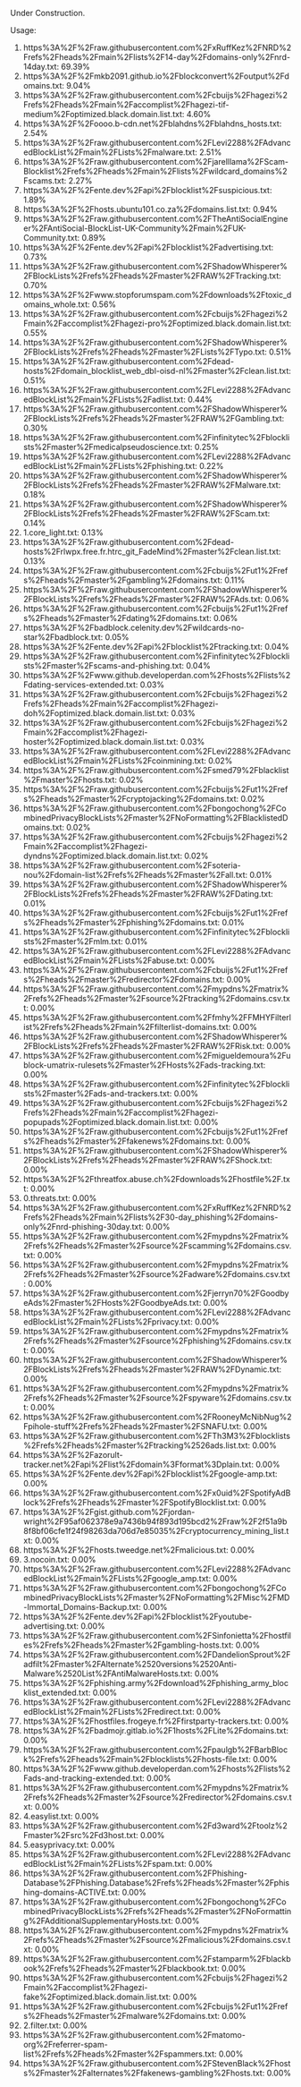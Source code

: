 Under Construction.

Usage:

1. https%3A%2F%2Fraw.githubusercontent.com%2FxRuffKez%2FNRD%2Frefs%2Fheads%2Fmain%2Flists%2F14-day%2Fdomains-only%2Fnrd-14day.txt: 69.39%
2. https%3A%2F%2Fmkb2091.github.io%2Fblockconvert%2Foutput%2Fdomains.txt: 9.04%
3. https%3A%2F%2Fraw.githubusercontent.com%2Fcbuijs%2Fhagezi%2Frefs%2Fheads%2Fmain%2Faccomplist%2Fhagezi-tif-medium%2Foptimized.black.domain.list.txt: 4.60%
4. https%3A%2F%2Foooo.b-cdn.net%2Fblahdns%2Fblahdns_hosts.txt: 2.54%
5. https%3A%2F%2Fraw.githubusercontent.com%2FLevi2288%2FAdvancedBlockList%2Fmain%2FLists%2Fmalware.txt: 2.51%
6. https%3A%2F%2Fraw.githubusercontent.com%2Fjarelllama%2FScam-Blocklist%2Frefs%2Fheads%2Fmain%2Flists%2Fwildcard_domains%2Fscams.txt: 2.27%
7. https%3A%2F%2Fente.dev%2Fapi%2Fblocklist%2Fsuspicious.txt: 1.89%
8. https%3A%2F%2Fhosts.ubuntu101.co.za%2Fdomains.list.txt: 0.94%
9. https%3A%2F%2Fraw.githubusercontent.com%2FTheAntiSocialEngineer%2FAntiSocial-BlockList-UK-Community%2Fmain%2FUK-Community.txt: 0.89%
10. https%3A%2F%2Fente.dev%2Fapi%2Fblocklist%2Fadvertising.txt: 0.73%
11. https%3A%2F%2Fraw.githubusercontent.com%2FShadowWhisperer%2FBlockLists%2Frefs%2Fheads%2Fmaster%2FRAW%2FTracking.txt: 0.70%
12. https%3A%2F%2Fwww.stopforumspam.com%2Fdownloads%2Ftoxic_domains_whole.txt: 0.56%
13. https%3A%2F%2Fraw.githubusercontent.com%2Fcbuijs%2Fhagezi%2Fmain%2Faccomplist%2Fhagezi-pro%2Foptimized.black.domain.list.txt: 0.55%
14. https%3A%2F%2Fraw.githubusercontent.com%2FShadowWhisperer%2FBlockLists%2Frefs%2Fheads%2Fmaster%2FLists%2FTypo.txt: 0.51%
15. https%3A%2F%2Fraw.githubusercontent.com%2Fdead-hosts%2Fdomain_blocklist_web_dbl-oisd-nl%2Fmaster%2Fclean.list.txt: 0.51%
16. https%3A%2F%2Fraw.githubusercontent.com%2FLevi2288%2FAdvancedBlockList%2Fmain%2FLists%2Fadlist.txt: 0.44%
17. https%3A%2F%2Fraw.githubusercontent.com%2FShadowWhisperer%2FBlockLists%2Frefs%2Fheads%2Fmaster%2FRAW%2FGambling.txt: 0.30%
18. https%3A%2F%2Fraw.githubusercontent.com%2Finfinitytec%2Fblocklists%2Fmaster%2Fmedicalpseudoscience.txt: 0.25%
19. https%3A%2F%2Fraw.githubusercontent.com%2FLevi2288%2FAdvancedBlockList%2Fmain%2FLists%2Fphishing.txt: 0.22%
20. https%3A%2F%2Fraw.githubusercontent.com%2FShadowWhisperer%2FBlockLists%2Frefs%2Fheads%2Fmaster%2FRAW%2FMalware.txt: 0.18%
21. https%3A%2F%2Fraw.githubusercontent.com%2FShadowWhisperer%2FBlockLists%2Frefs%2Fheads%2Fmaster%2FRAW%2FScam.txt: 0.14%
22. 1.core_light.txt: 0.13%
23. https%3A%2F%2Fraw.githubusercontent.com%2Fdead-hosts%2Frlwpx.free.fr.htrc_git_FadeMind%2Fmaster%2Fclean.list.txt: 0.13%
24. https%3A%2F%2Fraw.githubusercontent.com%2Fcbuijs%2Fut1%2Frefs%2Fheads%2Fmaster%2Fgambling%2Fdomains.txt: 0.11%
25. https%3A%2F%2Fraw.githubusercontent.com%2FShadowWhisperer%2FBlockLists%2Frefs%2Fheads%2Fmaster%2FRAW%2FAds.txt: 0.06%
26. https%3A%2F%2Fraw.githubusercontent.com%2Fcbuijs%2Fut1%2Frefs%2Fheads%2Fmaster%2Fdating%2Fdomains.txt: 0.06%
27. https%3A%2F%2Fbadblock.celenity.dev%2Fwildcards-no-star%2Fbadblock.txt: 0.05%
28. https%3A%2F%2Fente.dev%2Fapi%2Fblocklist%2Ftracking.txt: 0.04%
29. https%3A%2F%2Fraw.githubusercontent.com%2Finfinitytec%2Fblocklists%2Fmaster%2Fscams-and-phishing.txt: 0.04%
30. https%3A%2F%2Fwww.github.developerdan.com%2Fhosts%2Flists%2Fdating-services-extended.txt: 0.03%
31. https%3A%2F%2Fraw.githubusercontent.com%2Fcbuijs%2Fhagezi%2Frefs%2Fheads%2Fmain%2Faccomplist%2Fhagezi-doh%2Foptimized.black.domain.list.txt: 0.03%
32. https%3A%2F%2Fraw.githubusercontent.com%2Fcbuijs%2Fhagezi%2Fmain%2Faccomplist%2Fhagezi-hoster%2Foptimized.black.domain.list.txt: 0.03%
33. https%3A%2F%2Fraw.githubusercontent.com%2FLevi2288%2FAdvancedBlockList%2Fmain%2FLists%2Fcoinmining.txt: 0.02%
34. https%3A%2F%2Fraw.githubusercontent.com%2Fsmed79%2Fblacklist%2Fmaster%2Fhosts.txt: 0.02%
35. https%3A%2F%2Fraw.githubusercontent.com%2Fcbuijs%2Fut1%2Frefs%2Fheads%2Fmaster%2Fcryptojacking%2Fdomains.txt: 0.02%
36. https%3A%2F%2Fraw.githubusercontent.com%2Fbongochong%2FCombinedPrivacyBlockLists%2Fmaster%2FNoFormatting%2FBlacklistedDomains.txt: 0.02%
37. https%3A%2F%2Fraw.githubusercontent.com%2Fcbuijs%2Fhagezi%2Fmain%2Faccomplist%2Fhagezi-dyndns%2Foptimized.black.domain.list.txt: 0.02%
38. https%3A%2F%2Fraw.githubusercontent.com%2Fsoteria-nou%2Fdomain-list%2Frefs%2Fheads%2Fmaster%2Fall.txt: 0.01%
39. https%3A%2F%2Fraw.githubusercontent.com%2FShadowWhisperer%2FBlockLists%2Frefs%2Fheads%2Fmaster%2FRAW%2FDating.txt: 0.01%
40. https%3A%2F%2Fraw.githubusercontent.com%2Fcbuijs%2Fut1%2Frefs%2Fheads%2Fmaster%2Fphishing%2Fdomains.txt: 0.01%
41. https%3A%2F%2Fraw.githubusercontent.com%2Finfinitytec%2Fblocklists%2Fmaster%2Fmlm.txt: 0.01%
42. https%3A%2F%2Fraw.githubusercontent.com%2FLevi2288%2FAdvancedBlockList%2Fmain%2FLists%2Fabuse.txt: 0.00%
43. https%3A%2F%2Fraw.githubusercontent.com%2Fcbuijs%2Fut1%2Frefs%2Fheads%2Fmaster%2Fredirector%2Fdomains.txt: 0.00%
44. https%3A%2F%2Fraw.githubusercontent.com%2Fmypdns%2Fmatrix%2Frefs%2Fheads%2Fmaster%2Fsource%2Ftracking%2Fdomains.csv.txt: 0.00%
45. https%3A%2F%2Fraw.githubusercontent.com%2Ffmhy%2FFMHYFilterlist%2Frefs%2Fheads%2Fmain%2Ffilterlist-domains.txt: 0.00%
46. https%3A%2F%2Fraw.githubusercontent.com%2FShadowWhisperer%2FBlockLists%2Frefs%2Fheads%2Fmaster%2FRAW%2FRisk.txt: 0.00%
47. https%3A%2F%2Fraw.githubusercontent.com%2Fmigueldemoura%2Fublock-umatrix-rulesets%2Fmaster%2FHosts%2Fads-tracking.txt: 0.00%
48. https%3A%2F%2Fraw.githubusercontent.com%2Finfinitytec%2Fblocklists%2Fmaster%2Fads-and-trackers.txt: 0.00%
49. https%3A%2F%2Fraw.githubusercontent.com%2Fcbuijs%2Fhagezi%2Frefs%2Fheads%2Fmain%2Faccomplist%2Fhagezi-popupads%2Foptimized.black.domain.list.txt: 0.00%
50. https%3A%2F%2Fraw.githubusercontent.com%2Fcbuijs%2Fut1%2Frefs%2Fheads%2Fmaster%2Ffakenews%2Fdomains.txt: 0.00%
51. https%3A%2F%2Fraw.githubusercontent.com%2FShadowWhisperer%2FBlockLists%2Frefs%2Fheads%2Fmaster%2FRAW%2FShock.txt: 0.00%
52. https%3A%2F%2Fthreatfox.abuse.ch%2Fdownloads%2Fhostfile%2F.txt: 0.00%
53. 0.threats.txt: 0.00%
54. https%3A%2F%2Fraw.githubusercontent.com%2FxRuffKez%2FNRD%2Frefs%2Fheads%2Fmain%2Flists%2F30-day_phishing%2Fdomains-only%2Fnrd-phishing-30day.txt: 0.00%
55. https%3A%2F%2Fraw.githubusercontent.com%2Fmypdns%2Fmatrix%2Frefs%2Fheads%2Fmaster%2Fsource%2Fscamming%2Fdomains.csv.txt: 0.00%
56. https%3A%2F%2Fraw.githubusercontent.com%2Fmypdns%2Fmatrix%2Frefs%2Fheads%2Fmaster%2Fsource%2Fadware%2Fdomains.csv.txt: 0.00%
57. https%3A%2F%2Fraw.githubusercontent.com%2Fjerryn70%2FGoodbyeAds%2Fmaster%2FHosts%2FGoodbyeAds.txt: 0.00%
58. https%3A%2F%2Fraw.githubusercontent.com%2FLevi2288%2FAdvancedBlockList%2Fmain%2FLists%2Fprivacy.txt: 0.00%
59. https%3A%2F%2Fraw.githubusercontent.com%2Fmypdns%2Fmatrix%2Frefs%2Fheads%2Fmaster%2Fsource%2Fphishing%2Fdomains.csv.txt: 0.00%
60. https%3A%2F%2Fraw.githubusercontent.com%2FShadowWhisperer%2FBlockLists%2Frefs%2Fheads%2Fmaster%2FRAW%2FDynamic.txt: 0.00%
61. https%3A%2F%2Fraw.githubusercontent.com%2Fmypdns%2Fmatrix%2Frefs%2Fheads%2Fmaster%2Fsource%2Fspyware%2Fdomains.csv.txt: 0.00%
62. https%3A%2F%2Fraw.githubusercontent.com%2FRooneyMcNibNug%2Fpihole-stuff%2Frefs%2Fheads%2Fmaster%2FSNAFU.txt: 0.00%
63. https%3A%2F%2Fraw.githubusercontent.com%2FTh3M3%2Fblocklists%2Frefs%2Fheads%2Fmaster%2Ftracking%2526ads.list.txt: 0.00%
64. https%3A%2F%2Fazorult-tracker.net%2Fapi%2Flist%2Fdomain%3Fformat%3Dplain.txt: 0.00%
65. https%3A%2F%2Fente.dev%2Fapi%2Fblocklist%2Fgoogle-amp.txt: 0.00%
66. https%3A%2F%2Fraw.githubusercontent.com%2Fx0uid%2FSpotifyAdBlock%2Frefs%2Fheads%2Fmaster%2FSpotifyBlocklist.txt: 0.00%
67. https%3A%2F%2Fgist.github.com%2Fjordan-wright%2F95af062378e9a7436b94f893d195bcd2%2Fraw%2F2f51a9b8f8bf06cfe1f24f98263da706d7e85035%2Fcryptocurrency_mining_list.txt: 0.00%
68. https%3A%2F%2Fhosts.tweedge.net%2Fmalicious.txt: 0.00%
69. 3.nocoin.txt: 0.00%
70. https%3A%2F%2Fraw.githubusercontent.com%2FLevi2288%2FAdvancedBlockList%2Fmain%2FLists%2Fgoogle_amp.txt: 0.00%
71. https%3A%2F%2Fraw.githubusercontent.com%2Fbongochong%2FCombinedPrivacyBlockLists%2Fmaster%2FNoFormatting%2FMisc%2FMD-Immortal_Domains-Backup.txt: 0.00%
72. https%3A%2F%2Fente.dev%2Fapi%2Fblocklist%2Fyoutube-advertising.txt: 0.00%
73. https%3A%2F%2Fraw.githubusercontent.com%2FSinfonietta%2Fhostfiles%2Frefs%2Fheads%2Fmaster%2Fgambling-hosts.txt: 0.00%
74. https%3A%2F%2Fraw.githubusercontent.com%2FDandelionSprout%2Fadfilt%2Fmaster%2FAlternate%2520versions%2520Anti-Malware%2520List%2FAntiMalwareHosts.txt: 0.00%
75. https%3A%2F%2Fphishing.army%2Fdownload%2Fphishing_army_blocklist_extended.txt: 0.00%
76. https%3A%2F%2Fraw.githubusercontent.com%2FLevi2288%2FAdvancedBlockList%2Fmain%2FLists%2Fredirect.txt: 0.00%
77. https%3A%2F%2Fhostfiles.frogeye.fr%2Ffirstparty-trackers.txt: 0.00%
78. https%3A%2F%2Fbadmojr.gitlab.io%2F1hosts%2FLite%2Fdomains.txt: 0.00%
79. https%3A%2F%2Fraw.githubusercontent.com%2Fpaulgb%2FBarbBlock%2Frefs%2Fheads%2Fmain%2Fblocklists%2Fhosts-file.txt: 0.00%
80. https%3A%2F%2Fwww.github.developerdan.com%2Fhosts%2Flists%2Fads-and-tracking-extended.txt: 0.00%
81. https%3A%2F%2Fraw.githubusercontent.com%2Fmypdns%2Fmatrix%2Frefs%2Fheads%2Fmaster%2Fsource%2Fredirector%2Fdomains.csv.txt: 0.00%
82. 4.easylist.txt: 0.00%
83. https%3A%2F%2Fraw.githubusercontent.com%2Fd3ward%2Ftoolz%2Fmaster%2Fsrc%2Fd3host.txt: 0.00%
84. 5.easyprivacy.txt: 0.00%
85. https%3A%2F%2Fraw.githubusercontent.com%2FLevi2288%2FAdvancedBlockList%2Fmain%2FLists%2Fspam.txt: 0.00%
86. https%3A%2F%2Fraw.githubusercontent.com%2FPhishing-Database%2FPhishing.Database%2Frefs%2Fheads%2Fmaster%2Fphishing-domains-ACTIVE.txt: 0.00%
87. https%3A%2F%2Fraw.githubusercontent.com%2Fbongochong%2FCombinedPrivacyBlockLists%2Frefs%2Fheads%2Fmaster%2FNoFormatting%2FAdditionalSupplementaryHosts.txt: 0.00%
88. https%3A%2F%2Fraw.githubusercontent.com%2Fmypdns%2Fmatrix%2Frefs%2Fheads%2Fmaster%2Fsource%2Fmalicious%2Fdomains.csv.txt: 0.00%
89. https%3A%2F%2Fraw.githubusercontent.com%2Fstamparm%2Fblackbook%2Frefs%2Fheads%2Fmaster%2Fblackbook.txt: 0.00%
90. https%3A%2F%2Fraw.githubusercontent.com%2Fcbuijs%2Fhagezi%2Fmain%2Faccomplist%2Fhagezi-fake%2Foptimized.black.domain.list.txt: 0.00%
91. https%3A%2F%2Fraw.githubusercontent.com%2Fcbuijs%2Fut1%2Frefs%2Fheads%2Fmaster%2Fmalware%2Fdomains.txt: 0.00%
92. 2.filter.txt: 0.00%
93. https%3A%2F%2Fraw.githubusercontent.com%2Fmatomo-org%2Freferrer-spam-list%2Frefs%2Fheads%2Fmaster%2Fspammers.txt: 0.00%
94. https%3A%2F%2Fraw.githubusercontent.com%2FStevenBlack%2Fhosts%2Fmaster%2Falternates%2Ffakenews-gambling%2Fhosts.txt: 0.00%
